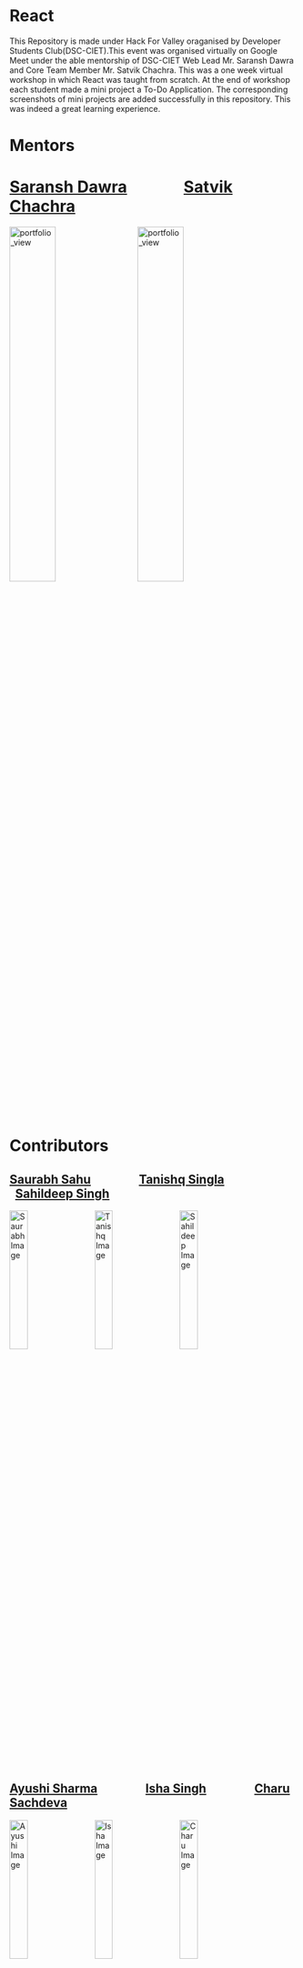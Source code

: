 # React

This Repository is made under Hack For Valley oraganised by Developer Students Club(DSC-CIET).This event was organised virtually on Google Meet under the able mentorship of DSC-CIET Web Lead Mr. Saransh Dawra and Core Team Member Mr. Satvik Chachra. This was a one week virtual workshop in which React was taught from scratch. At the end of workshop each student made a mini project a To-Do Application. The corresponding screenshots of mini projects are added successfully in this repository. This was indeed a great learning experience.

# Mentors

# [Saransh Dawra](https://github.com/SaranshDawra)&nbsp;&nbsp;&nbsp;&nbsp;&nbsp;&nbsp;&nbsp;&nbsp;&nbsp;&nbsp;&nbsp;&nbsp;&nbsp;&nbsp;&nbsp;[Satvik Chachra](https://github.com/satvikchachra)

<img width="40%" alt="portfolio_view" src="https://avatars2.githubusercontent.com/u/50369485?s=400&u=6e29ea77669a6c449224a9462554568b90dbc2c2&v=4">&nbsp;&nbsp;&nbsp;&nbsp;&nbsp;
<img width="40%" alt="portfolio_view" src="https://avatars1.githubusercontent.com/u/50296407?s=400&u=aafd34072987c77ac9738f758be1e9077a150aed&">

# Contributors 

## [Saurabh Sahu](https://github.com/ssbeast)&nbsp;&nbsp; &nbsp; &nbsp;&nbsp; &nbsp;&nbsp; &nbsp;&nbsp; &nbsp; &nbsp;[Tanishq Singla](https://github.com/TanishqSingla)&nbsp;&nbsp;&nbsp; &nbsp;&nbsp; &nbsp;&nbsp; &nbsp;&nbsp; &nbsp; &nbsp;&nbsp;[Sahildeep Singh](https://github.com/sahilcodes)

<img width="25%" alt="Saurabh Image" src="https://avatars0.githubusercontent.com/u/54120820?s=460&u=4381e919d213ec1ed82863e6107599f98e30c5ef&v=4">&nbsp; &nbsp;&nbsp; &nbsp;<img width="25%" alt="Tanishq Image" src="https://avatars0.githubusercontent.com/u/26207583?s=460&u=fef7cf46c683049624a6f90a2a635c5fcb0d8bc5&v=4">&nbsp; &nbsp;&nbsp; &nbsp;<img width="25%" alt="Sahildeep Image" src="https://avatars0.githubusercontent.com/u/37765935?s=400&u=cf2059db80c37025b49500881b66cb76166e310b&v=4">&nbsp; &nbsp;&nbsp; &nbsp;

## [Ayushi Sharma](https://github.com/ayushi0014)&nbsp;&nbsp; &nbsp; &nbsp;&nbsp; &nbsp;&nbsp; &nbsp;&nbsp; &nbsp; &nbsp;[Isha Singh](https://github.com/Ishasingh04)&nbsp;&nbsp;&nbsp; &nbsp;&nbsp; &nbsp;&nbsp; &nbsp;&nbsp; &nbsp; &nbsp;&nbsp;[Charu Sachdeva](https://github.com/Charu271)

<img width="25%" alt="Ayushi Image" src="https://avatars2.githubusercontent.com/u/58321738?s=400&u=86e51a4514aaa933341ac53a1f52487c54fa509b&v=4">&nbsp; &nbsp;&nbsp; &nbsp;<img width="25%" alt="Isha Image" src="https://avatars3.githubusercontent.com/u/54667057?s=400&u=40984e38d247b5bf530b1acab88b8806a954577f&v=4">&nbsp; &nbsp;&nbsp; &nbsp;<img width="25%" alt="Charu Image" src="https://avatars0.githubusercontent.com/u/60181628?s=400&u=d1760e958bbc86a8346a17906fccacb241277eb8&v=4">&nbsp; &nbsp;&nbsp; &nbsp;

## [Anshuman Parmar](https://github.com/anshuman725)&nbsp;&nbsp; &nbsp; &nbsp;&nbsp; &nbsp;&nbsp; &nbsp;&nbsp; &nbsp; &nbsp;[Kunal Kandhari](https://github.com/kunalkandhari123)&nbsp;&nbsp;&nbsp; &nbsp;&nbsp; &nbsp;&nbsp; &nbsp;&nbsp; &nbsp; &nbsp;&nbsp;

<img width="25%" alt="Anshuman Image" src="https://avatars2.githubusercontent.com/u/57260235?s=400&u=5b8b9e212a7446dad5693da84af1ad9ec4470bcb&v=4">&nbsp; &nbsp;&nbsp; &nbsp;<img width="25%" alt="Kunal Image" src="https://avatars3.githubusercontent.com/u/42406986?s=400&v=4">&nbsp; &nbsp;&nbsp; &nbsp;
